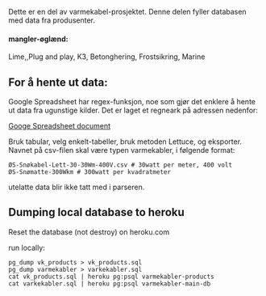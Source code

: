 Dette er en del av varmekabel-prosjektet. Denne delen fyller databasen med data fra produsenter.


#### mangler-øglænd:

Lime,,Plug and play, K3, Betonghering, Frostsikring, Marine


## For å hente ut data:

Google Spreadsheet har regex-funksjon, noe som gjør det enklere å hente ut data fra ugunstige kilder. Det er laget et regneark på adressen nedenfor:

[Googe Spreadsheet document](https://docs.google.com/spreadsheets/d/1j4J6n0836Zhil9D4LMsfyUJ5iwtncNsf4T8eDcrwc0A/edit#gid=0)

Bruk tabular, velg enkelt-tabeller, bruk metoden Lettuce, og eksporter. Navnet på csv-filen skal være typen varmekabler, i følgende format:
 ```
 ØS-Snøkabel-Lett-30-30Wm-400V.csv # 30watt per meter, 400 volt
 ØS-Snømatte-300Wkm # 300watt per kvadratmeter

 ```


 utelatte data blir ikke tatt med i parseren.

## Dumping local database to heroku

Reset the database (not destroy) on heroku.com

run locally:
```
pg_dump vk_products > vk_products.sql
pg_dump varmekabler > varkekabler.sql
cat vk_products.sql | heroku pg:psql varmekabler-products
cat varkekabler.sql | heroku pg:psql varmekabler-main-db
```
